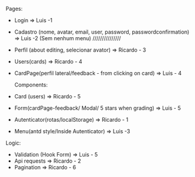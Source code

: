 Pages:

- Login => Luis -1
- Cadastro (nome, avatar, email, user, password, passwordconfirmation) => Luis -2
  (Sem nenhum menu)
  ///////////////
- Perfil (about editing, selecionar avator) => Ricardo - 3
- Users(cards) => Ricardo - 4
- CardPage(perfil lateral/feedback - from clicking on card) => Luis - 4

  Components:

- Card (users) => Ricardo - 5
- Form(cardPage-feedback/ Modal/ 5 stars when grading) => Luis - 5
- Autenticator(rotas/localStorage) => Ricardo - 1
- Menu(antd style/Inside Autenticator) => Luis -3

Logic:

- Validation (Hook Form) => Luis - 5
- Api requests => Ricardo - 2
- Pagination => Ricardo - 6
